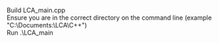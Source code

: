 Build LCA_main.cpp<br />
Ensure you are in the correct directory on the command line (example "C:\Documents:\LCA\C++")<br />
Run .\LCA_main
